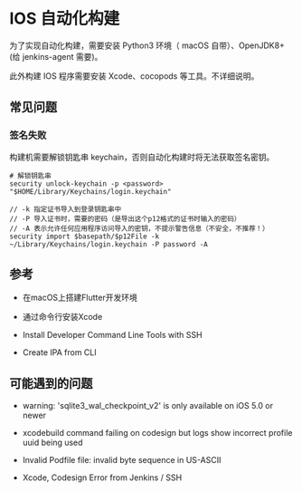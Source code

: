 # IOS 自动化构建

为了实现自动化构建，需要安装 Python3 环境（ macOS 自带）、OpenJDK8+(给 jenkins-agent 需要)。

此外构建 IOS 程序需要安装 Xcode、cocopods 等工具。不详细说明。


## 常见问题

### 签名失败

构建机需要解锁钥匙串 keychain，否则自动化构建时将无法获取签名密钥。

```
# 解锁钥匙串
security unlock-keychain -p <password> "$HOME/Library/Keychains/login.keychain"

// -k 指定证书导入到登录钥匙串中
// -P 导入证书时，需要的密码（是导出这个p12格式的证书时输入的密码）
// -A 表示允许任何应用程序访问导入的密钥，不提示警告信息（不安全，不推荐！）
security import $basepath/$p12File -k ~/Library/Keychains/login.keychain -P password -A
```


## 参考

- 在macOS上搭建Flutter开发环境

- 通过命令行安装Xcode

- Install Developer Command Line Tools with SSH

- Create IPA from CLI

## 可能遇到的问题

- warning: 'sqlite3_wal_checkpoint_v2' is only available on iOS 5.0 or newer

- xcodebuild command failing on codesign but logs show incorrect profile uuid being used

- Invalid Podfile file: invalid byte sequence in US-ASCII

- Xcode, Codesign Error from Jenkins / SSH 
